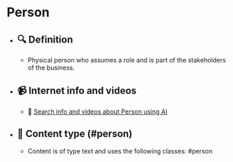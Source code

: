# Person
- ## 🔍 Definition
  - Physical person who assumes a role and is part of the stakeholders of the business.
- ## 📹 Internet info and videos
  - 🤖 [Search info and videos about Person using AI](https://www.perplexity.ai/search?q=videos+about+Person:+Physical+person+who+assumes+a+role+and+is+part+of+the+stakeholders+of+the+business.
)
- ## 📰 Content type (#person)
  - Content is of type text and uses the following classes: #person

